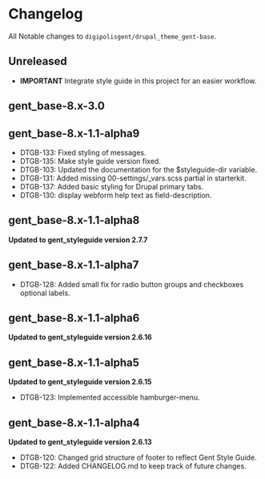 # Changelog
All Notable changes to `digipolisgent/drupal_theme_gent-base`.

## Unreleased

* **IMPORTANT** Integrate style guide in this project for an easier workflow.

## gent_base-8.x-3.0

## gent_base-8.x-1.1-alpha9

* DTGB-133: Fixed styling of messages.
* DTGB-135: Make style guide version fixed.
* DTGB-103: Updated the documentation for the $styleguide-dir variable.
* DTGB-131: Added missing 00-settings/_vars.scss partial in starterkit.
* DTGB-137: Added basic styling for Drupal primary tabs.
* DTGB-130: display webform help text as field-description.

## gent_base-8.x-1.1-alpha8
**Updated to gent_styleguide version 2.7.7**

## gent_base-8.x-1.1-alpha7
* DTGB-128: Added small fix for radio button groups and checkboxes optional labels.

## gent_base-8.x-1.1-alpha6
**Updated to gent_styleguide version 2.6.16**

## gent_base-8.x-1.1-alpha5
**Updated to gent_styleguide version 2.6.15**

* DTGB-123: Implemented accessible hamburger-menu.

## gent_base-8.x-1.1-alpha4 
**Updated to gent_styleguide version 2.6.13**

* DTGB-120: Changed grid structure of footer to reflect Gent Style Guide.
* DTGB-122: Added CHANGELOG.md to keep track of future changes.


